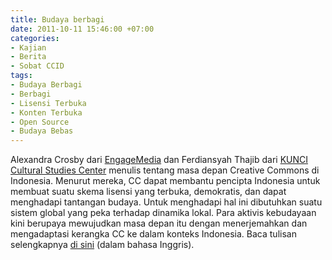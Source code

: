 ```yaml
---
title: Budaya berbagi
date: 2011-10-11 15:46:00 +07:00
categories:
- Kajian
- Berita
- Sobat CCID
tags:
- Budaya Berbagi
- Berbagi
- Lisensi Terbuka
- Konten Terbuka
- Open Source
- Budaya Bebas
---
```


Alexandra Crosby dari [EngageMedia](http://www.engagemedia.org) dan Ferdiansyah Thajib dari [KUNCI Cultural Studies Center](http://www.kunci.or.id) menulis tentang masa depan Creative Commons di Indonesia. Menurut mereka, CC dapat membantu pencipta Indonesia untuk membuat suatu skema lisensi yang terbuka, demokratis, dan dapat menghadapi tantangan budaya. Untuk menghadapi hal ini dibutuhkan suatu sistem global yang peka terhadap dinamika lokal. Para aktivis kebudayaan kini berupaya mewujudkan masa depan itu dengan menerjemahkan dan mengadaptasi kerangka CC ke dalam konteks Indonesia. Baca tulisan selengkapnya [di sini](http://www.insideindonesia.org/stories/a-culture-of-sharing-09101479) (dalam bahasa Inggris).